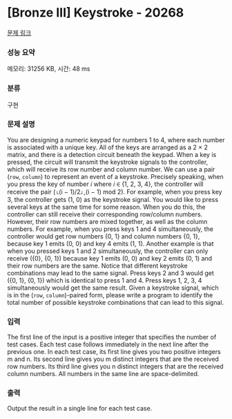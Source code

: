 # [Bronze III] Keystroke - 20268 

[문제 링크](https://www.acmicpc.net/problem/20268) 

### 성능 요약

메모리: 31256 KB, 시간: 48 ms

### 분류

구현

### 문제 설명

<p>You are designing a numeric keypad for numbers 1 to 4, where each number is associated with a unique key. All of the keys are arranged as a 2 × 2 matrix, and there is a detection circuit beneath the keypad. When a key is pressed, the circuit will transmit the keystroke signals to the controller, which will receive its row number and column number. We can use a pair (<code>row</code>, <code>column</code>) to represent an event of a keystroke. Precisely speaking, when you press the key of number 𝑖 where 𝑖 ∈ {1, 2, 3, 4}, the controller will receive the pair (⌊(i − 1)/2⌋,(i − 1) mod 2). For example, when you press key 3, the controller gets (1, 0) as the keystroke signal. You would like to press several keys at the same time for some reason. When you do this, the controller can still receive their corresponding row/column numbers. However, their row numbers are mixed together, as well as the column numbers. For example, when you press keys 1 and 4 simultaneously, the controller would get row numbers {0, 1} and column numbers {0, 1}, because key 1 emits (0, 0) and key 4 emits (1, 1). Another example is that when you pressed keys 1 and 2 simultaneously, the controller can only receive ({0}, {0, 1}) because key 1 emits (0, 0) and key 2 emits (0, 1) and their row numbers are the same. Notice that different keystroke combinations may lead to the same signal. Press keys 2 and 3 would get ({0, 1}, {0, 1}) which is identical to press 1 and 4. Press keys 1, 2, 3, 4 simultaneously would get the same result. Given a keystroke signal, which is in the (<code>row</code>, <code>column</code>)-paired form, please write a program to identify the total number of possible keystroke combinations that can lead to this signal.</p>

### 입력 

 <p>The first line of the input is a positive integer that specifies the number of test cases. Each test case follows immediately in the next line after the previous one. In each test case, its first line gives you two positive integers m and n. Its second line gives you m distinct integers that are the received row numbers. Its third line gives you n distinct integers that are the received column numbers. All numbers in the same line are space-delimited.</p>

### 출력 

 <p>Output the result in a single line for each test case.</p>


